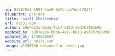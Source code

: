 ```yaml
---
id: 015870e1-5994-4ae9-8b7c-ca75ebf7254f
blueprint: project
title: 'no131 Cheltenham'
url: no131.com
author: b0b7e22a-bbda-4a17-b813-a9d7b798ab96
updated_by: b0b7e22a-bbda-4a17-b813-a9d7b798ab96
updated_at: 1730628067
website_url: no131.com
image: p1398766-enhanced-nr-edit.jpg
---
```

